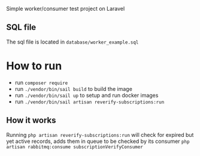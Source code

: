 Simple worker/consumer test project on Laravel

## SQL file
The sql file is located in `database/worker_example.sql`

# How to run
* run `composer require`
* run `./vendor/bin/sail build` to build the image
* run `./vendor/bin/sail up` to setup and run docker images
* run `./vendor/bin/sail artisan reverify-subscriptions:run`

## How it works
Running `php artisan reverify-subscriptions:run` will check for expired but yet active records, adds them in queue to be checked by its consumer `php artisan rabbitmq:consume subscriptionVerifyConsumer`
